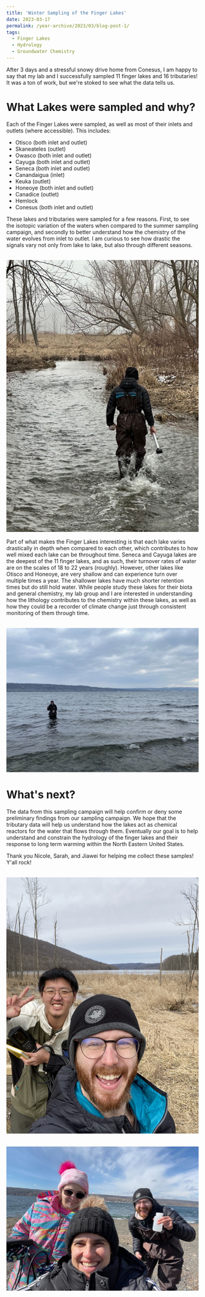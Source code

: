 ```yaml
---
title: 'Winter Sampling of the Finger Lakes'
date: 2023-03-17
permalink: /year-archive/2023/03/blog-post-1/
tags:
  - Finger Lakes
  - Hydrology
  - Groundwater Chemistry
---
```


After 3 days and a stressful snowy drive home from Conesus, I am happy to say that my lab and I successfully sampled 11 finger lakes and 16 tributaries! It was a ton of work, but we're stoked to see what the data tells us. 

What Lakes were sampled and why?
======
Each of the Finger Lakes were sampled, as well as most of their inlets and outlets (where accessible). This includes:

* Otisco (both inlet and outlet)
* Skaneateles (outlet)
* Owasco (both inlet and outlet)
* Cayuga (both inlet and outlet)
* Seneca (both inlet and outlet)
* Canandaigua (inlet)
* Keuka (outlet)
* Honeoye (both inlet and outlet)
* Canadice (outlet)
* Hemlock
* Conesus (both inlet and outlet)

These lakes and tributaries were sampled for a few reasons. First, to see the isotopic variation of the waters when compared to the summer sampling campaign, and secondly to better understand how the chemistry of the water evolves from inlet to outlet. I am curious to see how drastic the signals vary not only from lake to lake, but also through different seasons. 

<br/><img src='/images/Conesus_Inlet.jpeg'>

Part of what makes the Finger Lakes interesting is that each lake varies drastically in depth when compared to each other, which contributes to how well mixed each lake can be throughout time. Seneca and Cayuga lakes are the deepest of the 11 finger lakes, and as such, their turnover rates of water are on the scales of 18 to 22 years (roughly). However, other lakes like Otisco and Honeoye, are very shallow and can experience turn over multiple times a year. The shallower lakes have much shorter retention times but do still hold water. While people study these lakes for their biota and general chemistry, my lab group and I are interested in understanding how the lithology contributes to the chemistry within these lakes, as well as how they could be a recorder of climate change just through consistent monitoring of them through time. 

<br/><img src='/images/cayuga_winter.jpeg'>

What's next?
======
The data from this sampling campaign will help confirm or deny some preliminary findings from our sampling campaign. We hope that the tributary data will help us understand how the lakes act as chemical reactors for the water that flows through them. Eventually our goal is to help understand and constrain the hydrology of the finger lakes and their response to long term warming within the North Eastern United States. 

Thank you Nicole, Sarah, and Jiawei for helping me collect these samples! Y'all rock! 

<br/><img src='/images/canadice_inlet.jpeg'>

<br/><img src='/images/keuka.jpeg'>